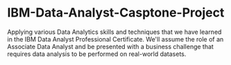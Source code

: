 # IBM-Data-Analyst-Casptone-Project
Applying various Data Analytics skills and techniques that we have learned in the IBM Data Analyst Professional Certificate. We'll assume the role of an Associate Data Analyst and be presented with a business challenge that requires data analysis to be performed on real-world datasets.
